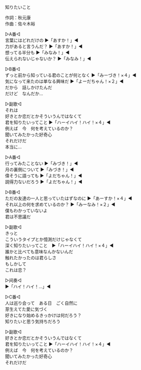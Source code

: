 知りたいこと  
  
作詞：秋元康  
作曲：佐々木裕  
  
▷A番◁  
言葉にはどれだけの ▶「あすか！」◀   
力があると言うんだ？ ▶「あすか！」◀   
想ってる半分も ▶「みなみ！」◀   
伝えられないじゃないか？ ▶「みなみ！」◀   
  
▷B番◁  
ずっと前から知っている君のことが何となく ▶「みーづき！×４」◀   
気になって来たのは単なる興味だ ▶「よーだちゃん！×２」◀  
だから　話しかけたんだ  
だけど　なんだか…  
  
▷副歌◁  
それは  
好きとか恋だとかそういうんではなくて  
君を知りたいってこと ▶「ハーイハイ！ハイ！×４」◀   
例えば　今　何を考えているのか？  
聞いてみたかった好奇心  
それだけだ  
本当に…  
  
▷A番◁  
行ってみたことない ▶「みづき！」◀   
月の裏側について ▶「みづき！」◀   
偉そうに語っても ▶「よだちゃん！」◀   
説得力ないだろう ▶「よだちゃん！」◀   
  
▷B番◁  
ただの友達の一人と思っていたはずなのに ▶「あーすか！×４」◀   
それ以上の何を求めているのか？ ▶「みーなみ！×２」◀   
僕もわかっていないよ  
君は不思議だ  
  
▷副歌◁  
きっと  
こういうタイプとか憶測だけじゃなくて  
深く知りたいってこと　▶「ハーイハイ！ハイ！×４」◀   
誰かと比べても意味なんかないんだ   
触れたかったのは君らしさ   
もしかして  
これは恋？  
  
▷间奏◁  
▶「ハイ！ハイ！…」◀   
  
▷C番◁  
人は巡り会って　ある日　ごく自然に  
芽生えてた愛に気づく  
好きになり始めるきっかけは何だろう？  
知りたいと思う気持ちだろう  
  
▷副歌◁  
好きとか恋だとかそういうんではなくて  
君を知りたいってこと ▶「ハーイハイ！ハイ！×４」◀   
例えば　今　何を考えているのか？  
聞いてみたかった好奇心  
それだけだ  
